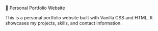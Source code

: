 💼 Personal Portfolio Website

This is a personal portfolio website built with Vanilla CSS and HTML. It showcases my projects, skills, and contact information.
